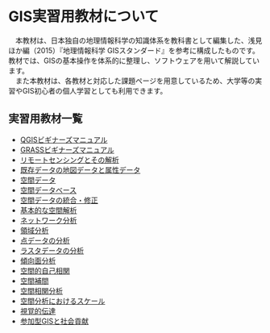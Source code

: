 # GIS実習用教材について

　本教材は、日本独自の地理情報科学の知識体系を教科書として編集した、浅見ほか編（2015）『地理情報科学 GISスタンダード』を参考に構成したものです。教材では、GISの基本操作を体系的に整理し、ソフトウェアを用いて解説しています。  
　また本教材は、各教材と対応した課題ページを用意しているため、大学等の実習やGIS初心者の個人学習としても利用できます。  

## 実習用教材一覧

* [QGISビギナーズマニュアル](./QGISビギナーズマニュアル/QGISビギナーズマニュアル.md)
* [GRASSビギナーズマニュアル](./GRASSビギナーズマニュアル/GRASSビギナーズマニュアル.md)
* [リモートセンシングとその解析](./06_リモートセンシングとその解析/リモートセンシングとその解析.md)
* [既存データの地図データと属性データ](./07_既存データの地図データと属性データ/既存データの地図データと属性データ.md)
* [空間データ](./08_空間データ/空間データ.md)
* [空間データベース](./09_空間データベース/空間データベース.md)
* [空間データの統合・修正](./10_空間データの統合・修正/空間データの統合・修正.md)
* [基本的な空間解析](./11_基本的な空間解析/基本的な空間解析.md)
* [ネットワーク分析](./12_ネットワーク分析/ネットワーク分析.md)
* [領域分析](./13_領域分析/領域分析.md)
* [点データの分析](./14_点データの分析/点データの分析.md)
* [ラスタデータの分析](./15_ラスタデータの分析/ラスタデータの分析.md)
* [傾向面分析](./16_傾向面分析/傾向面分析.md)
* [空間的自己相関](./17_空間的自己相関/空間的自己相関.md)
* [空間補間](./18_空間補間/空間補間.md)
* [空間相関分析](./19_空間相関分析/空間相関分析.md)
* [空間分析におけるスケール](./20_空間分析におけるスケール/空間分析におけるスケール.md)
* [視覚的伝達](./21_視覚的伝達/視覚的伝達.md)
* [参加型GISと社会貢献](./26_参加型GISと社会貢献/参加型GISと社会貢献.md)
　
